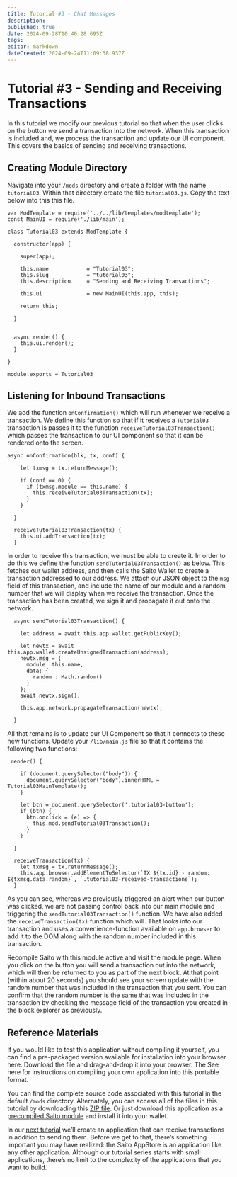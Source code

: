 ```yaml
---
title: Tutorial #3 - Chat Messages
description: 
published: true
date: 2024-09-28T10:40:28.695Z
tags: 
editor: markdown
dateCreated: 2024-09-24T11:09:38.937Z
---
```


# Tutorial #3 - Sending and Receiving Transactions

In this tutorial we modify our previous tutorial so that when the user clicks on the button we send a transaction into the network. When this transaction is included and, we process the transaction and update our UI component. This covers the basics of sending and receiving transactions.

## Creating Module Directory

Navigate into your ```/mods``` directory and create a folder with the name ```tutorial03```. Within that directory create the file ```tutorial03.js```. Copy the text below into this this file.

```
var ModTemplate = require('../../lib/templates/modtemplate');
const MainUI = require('./lib/main');

class Tutorial03 extends ModTemplate {

  constructor(app) {

    super(app);

    this.name            = "Tutorial03";
    this.slug            = "tutorial03";
    this.description     = "Sending and Receiving Transactions";

    this.ui              = new MainUI(this.app, this);

    return this;

  }


  async render() {
    this.ui.render();
  }

}

module.exports = Tutorial03
```

## Listening for Inbound Transactions

We add the function ```onConfirmation()``` which will run whenever we receive a transaction. We define this function so that if it receives a ```Tutorial03``` transaction is passes it to the function ```receiveTutorial03Transaction()``` which passes the transaction to our UI component so that it can be rendered onto the screen.

```
async onConfirmation(blk, tx, conf) {

    let txmsg = tx.returnMessage();

    if (conf == 0) {
      if (txmsg.module == this.name) {
        this.receiveTutorial03Transaction(tx);
      }
    }

  }

  receiveTutorial03Transaction(tx) {
    this.ui.addTransaction(tx);
  }
```

In order to receive this transaction, we must be able to create it. In order to do this we define the function ```sendTutorial03Transaction()``` as below. This fetches our wallet address, and then calls the Saito Wallet to create a transaction addressed to our address. We attach our JSON object to the ```msg``` field of this transaction, and include the name of our module and a random number that we will display when we receive the transaction. Once the transaction has been created, we sign it and propagate it out onto the network.

```
  async sendTutorial03Transaction() {

    let address = await this.app.wallet.getPublicKey();

    let newtx = await this.app.wallet.createUnsignedTransaction(address);
    newtx.msg = {
      module: this.name,
      data: {
        random : Math.random()
      }
    };
    await newtx.sign();

    this.app.network.propagateTransaction(newtx);

  }
```

All that remains is to update our UI Component so that it connects to these new functions. Update your ```/lib/main.js``` file so that it contains the following two functions:

```
 render() {

    if (document.querySelector("body")) {
      document.querySelector("body").innerHTML = Tutorial03MainTemplate();
    }

    let btn = document.querySelector('.tutorial03-button');
    if (btn) {
      btn.onclick = (e) => {
        this.mod.sendTutorial03Transaction();
      }
    }

  }

  receiveTransaction(tx) {
    let txmsg = tx.returnMessage();
    this.app.browser.addElementToSelector(`TX ${tx.id} - random: ${txmsg.data.random}`, `.tutorial03-received-transactions`);
  }
```

As you can see, whereas we previously triggered an alert when our button was clicked, we are not passing control back into our main module and triggering the ```sendTutorial03Transaction()``` function. We have also added the ```receiveTransaction(tx)``` function which will. That looks into our transaction and uses a convenience-function available on ```app.browser``` to add it to the DOM along with the random number included in this transaction.

Recompile Saito with this module active and visit the module page. When you click on the button you will send a transaction out into the network, which will then be returned to you as part of the next block. At that point (within about 20 seconds) you should see your screen update with the random number that was included in the transaction that you sent. You can confirm that the random number is the same that was included in the transaction by checking the message field of the transaction you created in the block explorer as previously.

## Reference Materials

If you would like to test this application without compiling it yourself, you can find a pre-packaged version available for installation into your browser here. Download the file and drag-and-drop it into your browser. The See here for instructions on compiling your own application into this portable format.

You can find the complete source code associated with this tutorial in the default ```/mods``` directory.  Alternately, you can access all of the files in this tutorial by downloading this [ZIP file](/tutorial02.zip). Or just download this application as a [precompiled Saito module](/) and install it into your wallet.



In our [next tutorial](/tech/tutorial/03) we’ll create an application that can receive transactions in addition to sending them. Before we get to that, there’s something important you may have realized: the Saito AppStore is an application like any other application. Although our tutorial series starts with small applications, there’s no limit to the complexity of the applications that you want to build.

